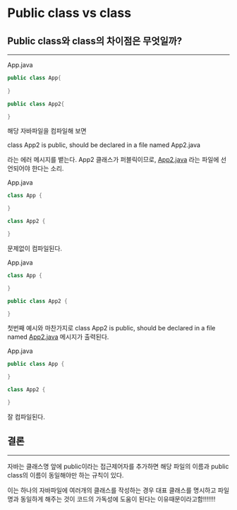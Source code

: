 # Public class vs class

## Public class와 class의 차이점은 무엇일까?

---

App.java

```java
public class App{
	
}

public class App2{

}
```

해당 자바파일을 컴파일해 보면 

class App2 is public, should be declared in a file named App2.java

라는 에러 메시지를 뱉는다. App2 클래스가 퍼블릭이므로, [App2.java](http://app2.java) 라는 파일에 선언되어야 한다는 소리.

App.java

```java
class App {

}

class App2 {

}
```

문제없이 컴파일된다.

App.java

```java
class App {

}

public class App2 {

}
```

첫번째 예시와 마찬가지로 class App2 is public, should be declared in a file named [App2.java](http://app2.java) 메시지가 출력된다.

App.java

```java
public class App {

}

class App2 {

}
```

잘 컴파일된다.

## 결론

---

자바는 클래스명 앞에 public이라는 접근제어자를 추가하면 해당 파일의 이름과 public class의 이름이 동일해야만 하는 규칙이 있다.

이는 하나의 자바파일에 여러개의 클래스를 작성하는 경우 대표 클래스를 명시하고 파일명과 동일하게 해주는 것이 코드의 가독성에 도움이 된다는 이유때문이라고함!!!!!!!
